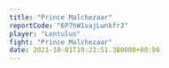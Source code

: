 ```yaml
---
title: "Prince Malchezaar"
reportCode: "6P7hW1vajLwnkfrJ"
player: "Lentulus"
fight: "Prince Malchezaar"
date: 2021-10-01T19:23:51.380000+00:00
---
```

